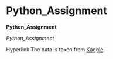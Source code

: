 # Python_Assignment
__Python_Assignment__

_Python_Assignment_

Hyperlink
The data is taken from [Kaggle](https://www.kaggle.com/).
